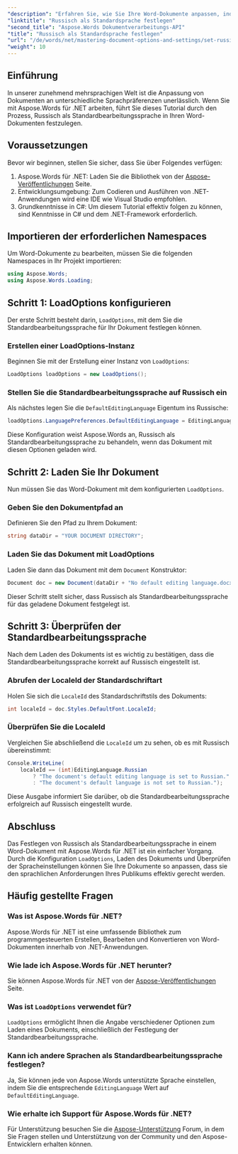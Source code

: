 ```yaml
---
"description": "Erfahren Sie, wie Sie Ihre Word-Dokumente anpassen, indem Sie mit Aspose.Words für .NET Russisch als Standardbearbeitungssprache festlegen. Diese Schritt-für-Schritt-Anleitung."
"linktitle": "Russisch als Standardsprache festlegen"
"second_title": "Aspose.Words Dokumentverarbeitungs-API"
"title": "Russisch als Standardsprache festlegen"
"url": "/de/words/net/mastering-document-options-and-settings/set-russian-as-default-edit-language/"
"weight": 10
---
```


## Einführung

In unserer zunehmend mehrsprachigen Welt ist die Anpassung von Dokumenten an unterschiedliche Sprachpräferenzen unerlässlich. Wenn Sie mit Aspose.Words für .NET arbeiten, führt Sie dieses Tutorial durch den Prozess, Russisch als Standardbearbeitungssprache in Ihren Word-Dokumenten festzulegen. 

## Voraussetzungen

Bevor wir beginnen, stellen Sie sicher, dass Sie über Folgendes verfügen:

1. Aspose.Words für .NET: Laden Sie die Bibliothek von der [Aspose-Veröffentlichungen](https://releases.aspose.com/words/net/) Seite.
2. Entwicklungsumgebung: Zum Codieren und Ausführen von .NET-Anwendungen wird eine IDE wie Visual Studio empfohlen.
3. Grundkenntnisse in C#: Um diesem Tutorial effektiv folgen zu können, sind Kenntnisse in C# und dem .NET-Framework erforderlich.

## Importieren der erforderlichen Namespaces

Um Word-Dokumente zu bearbeiten, müssen Sie die folgenden Namespaces in Ihr Projekt importieren:

```csharp
using Aspose.Words;
using Aspose.Words.Loading;
```

## Schritt 1: LoadOptions konfigurieren

Der erste Schritt besteht darin, `LoadOptions`, mit dem Sie die Standardbearbeitungssprache für Ihr Dokument festlegen können.

### Erstellen einer LoadOptions-Instanz

Beginnen Sie mit der Erstellung einer Instanz von `LoadOptions`:

```csharp
LoadOptions loadOptions = new LoadOptions();
```

### Stellen Sie die Standardbearbeitungssprache auf Russisch ein

Als nächstes legen Sie die `DefaultEditingLanguage` Eigentum ins Russische:

```csharp
loadOptions.LanguagePreferences.DefaultEditingLanguage = EditingLanguage.Russian;
```

Diese Konfiguration weist Aspose.Words an, Russisch als Standardbearbeitungssprache zu behandeln, wenn das Dokument mit diesen Optionen geladen wird.

## Schritt 2: Laden Sie Ihr Dokument

Nun müssen Sie das Word-Dokument mit dem konfigurierten `LoadOptions`.

### Geben Sie den Dokumentpfad an

Definieren Sie den Pfad zu Ihrem Dokument:

```csharp
string dataDir = "YOUR DOCUMENT DIRECTORY";
```

### Laden Sie das Dokument mit LoadOptions

Laden Sie dann das Dokument mit dem `Document` Konstruktor:

```csharp
Document doc = new Document(dataDir + "No default editing language.docx", loadOptions);
```

Dieser Schritt stellt sicher, dass Russisch als Standardbearbeitungssprache für das geladene Dokument festgelegt ist.

## Schritt 3: Überprüfen der Standardbearbeitungssprache

Nach dem Laden des Dokuments ist es wichtig zu bestätigen, dass die Standardbearbeitungssprache korrekt auf Russisch eingestellt ist.

### Abrufen der LocaleId der Standardschriftart

Holen Sie sich die `LocaleId` des Standardschriftstils des Dokuments:

```csharp
int localeId = doc.Styles.DefaultFont.LocaleId;
```

### Überprüfen Sie die LocaleId

Vergleichen Sie abschließend die `LocaleId` um zu sehen, ob es mit Russisch übereinstimmt:

```csharp
Console.WriteLine(
    localeId == (int)EditingLanguage.Russian
        ? "The document's default editing language is set to Russian."
        : "The document's default language is not set to Russian.");
```

Diese Ausgabe informiert Sie darüber, ob die Standardbearbeitungssprache erfolgreich auf Russisch eingestellt wurde.

## Abschluss

Das Festlegen von Russisch als Standardbearbeitungssprache in einem Word-Dokument mit Aspose.Words für .NET ist ein einfacher Vorgang. Durch die Konfiguration `LoadOptions`, Laden des Dokuments und Überprüfen der Spracheinstellungen können Sie Ihre Dokumente so anpassen, dass sie den sprachlichen Anforderungen Ihres Publikums effektiv gerecht werden.

## Häufig gestellte Fragen

### Was ist Aspose.Words für .NET?

Aspose.Words für .NET ist eine umfassende Bibliothek zum programmgesteuerten Erstellen, Bearbeiten und Konvertieren von Word-Dokumenten innerhalb von .NET-Anwendungen.

### Wie lade ich Aspose.Words für .NET herunter?

Sie können Aspose.Words für .NET von der [Aspose-Veröffentlichungen](https://releases.aspose.com/words/net/) Seite.

### Was ist `LoadOptions` verwendet für?

`LoadOptions` ermöglicht Ihnen die Angabe verschiedener Optionen zum Laden eines Dokuments, einschließlich der Festlegung der Standardbearbeitungssprache.

### Kann ich andere Sprachen als Standardbearbeitungssprache festlegen?

Ja, Sie können jede von Aspose.Words unterstützte Sprache einstellen, indem Sie die entsprechende `EditingLanguage` Wert auf `DefaultEditingLanguage`.

### Wie erhalte ich Support für Aspose.Words für .NET?

Für Unterstützung besuchen Sie die [Aspose-Unterstützung](https://forum.aspose.com/c/words/8) Forum, in dem Sie Fragen stellen und Unterstützung von der Community und den Aspose-Entwicklern erhalten können.